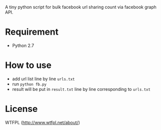 A tiny python script for bulk facebook url sharing count via facebook graph API.

# Requirement
- Python 2.7

# How to use
- add url list line by line `urls.txt`
- run `python fb.py`
- result will be put in `result.txt` line by line corresponding to `urls.txt`

# License
WTFPL (http://www.wtfpl.net/about/)
